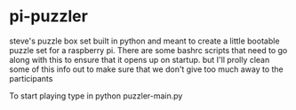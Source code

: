 # pi-puzzler
steve's puzzle box set built in python and meant to create a little bootable puzzle set for a raspberry pi. There are some bashrc scripts that need to go along with this to ensure that it opens up on startup. but I'll prolly clean some of this info out to make sure that we don't give too much away to the participants

To start playing type in python puzzler-main.py
